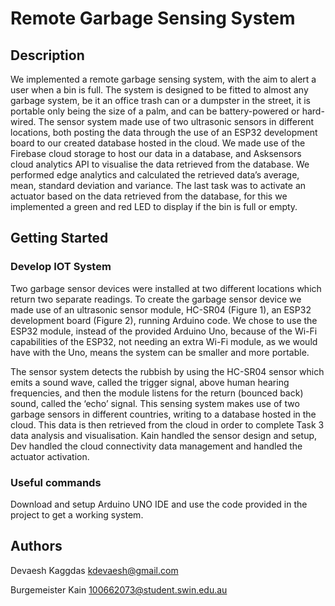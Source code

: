 # Remote Garbage Sensing System

## Description

We implemented a remote garbage sensing system, with the aim to alert a user when a bin is full. The system is designed to be fitted to almost any garbage system, be it an office trash can or a dumpster in the street, it is portable only being the size of a palm, and can be battery-powered or hard-wired. The sensor system made use of two ultrasonic sensors in different locations, both posting the data through the use of an ESP32 development board to our created database hosted in the cloud. We made use of the Firebase cloud storage to host our data in a database, and Asksensors cloud analytics API to visualise the data retrieved from the database. We performed edge analytics and calculated the retrieved data’s average, mean, standard deviation and variance. The last task was to activate an actuator based on the data retrieved from the database, for this we implemented a green and red LED to display if the bin is full or empty.


## Getting Started


### Develop IOT System

Two garbage sensor devices were installed at two different locations which return two separate readings. To create the garbage sensor device we made use of an ultrasonic sensor module, HC-SR04 (Figure 1), an ESP32 development board (Figure 2), running Arduino code. We chose to use the ESP32 module, instead of the provided Arduino Uno, because of the Wi-Fi capabilities of the ESP32, not needing an extra Wi-Fi module, as we would have with the Uno, means the system can be smaller and more portable.

The sensor system detects the rubbish by using the HC-SR04 sensor which emits a sound wave, called the trigger signal, above human hearing frequencies, and then the module listens for the return (bounced back) sound, called the ‘echo’ signal.
This sensing system makes use of two garbage sensors in different countries, writing to a database hosted in the cloud. This data is then retrieved from the cloud in order to complete Task 3 data analysis and visualisation. Kain handled the sensor design and setup, Dev handled the cloud connectivity data management and handled the actuator activation.


### Useful commands

Download and setup Arduino UNO IDE and use the code provided in the project to get a working system.

## Authors

Devaesh Kaggdas
kdevaesh@gmail.com

Burgemeister Kain
100662073@student.swin.edu.au


